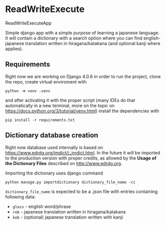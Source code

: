 # ReadWriteExecute
ReadWriteExecuteApp

Simple django app with a simple purpose of learning a japanese language. It will contain a dictionary with a search option where you can find english-japanese translation written in hiragana/katakana (and optional kanji where applies).

## Requirements

Right now we are working on Django 4.0.6 in order to run the project, clone the repo, create virtual enviroment with

```
python -m venv .venv
```

and after activating it with the proper script (many IDEs do that automatically in a new terminal, more on the topic on https://docs.python.org/3/tutorial/venv.html) install the dependencies with

```
pip install -r requirements.txt
```

## Dictionary database creation

Right now database used internally is based on https://www.edrdg.org/jmdict/j_jmdict.html. In the future it will be imported to the production version with proper credits, as allowed by the **Usage of the Dictionary Files** described on http://www.edrdg.org.

Importing the dictionary uses django command

```
python manage.py importdictionary dictionary_file_name -cc
```

`dictionary_file_name` is expected to be a .json file with entries containing following data:
- `gloss` - english word/phrase
- `reb` - japanese translation written in hiragana/katakana
- `keb` - (optional) japanese translation written with kanji
